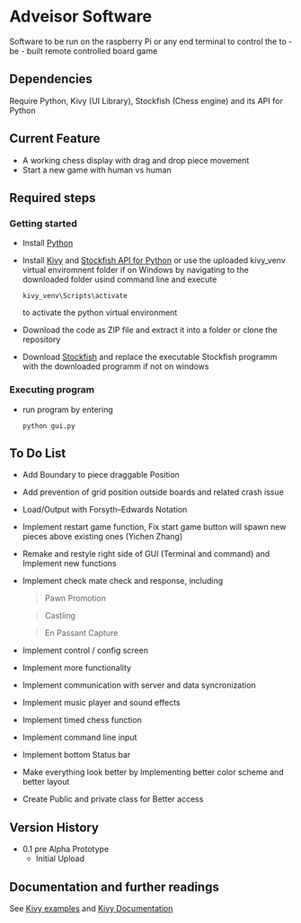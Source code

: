# Adveisor Software
Software to be run on the raspberry Pi or any end terminal to control the to - be - built remote controlled board game 
## Dependencies
Require Python, Kivy (UI Library), Stockfish (Chess engine) and its API for Python
## Current Feature
- A working chess display with drag and drop piece movement
- Start a new game with human vs human

## Required steps 
### Getting started
* Install [Python](https://www.python.org/downloads/) 
* Install [Kivy](https://kivy.org/doc/stable/gettingstarted/installation.html) and [Stockfish API for Python](https://pypi.org/project/stockfish/)  or use the uploaded kivy_venv virtual enviromnent folder if on Windows by navigating to the downloaded folder usind command line and execute 
	```
	kivy_venv\Scripts\activate
	```
	to activate the python virtual environment

* Download the code as ZIP file and extract it into a folder	or clone the repository
* Download [Stockfish](https://stockfishchess.org/download/) and replace the executable Stockfish programm with the downloaded programm if not on windows 
### Executing program
* run program by entering 
	```
	python gui.py
	```
## To Do List

 - Add Boundary to piece draggable Position

 - Add prevention of grid position outside boards and related crash issue

 - Load/Output with Forsyth–Edwards Notation

 - Implement restart game function, Fix start game button will spawn new pieces above existing ones (Yichen Zhang)

 - Remake and restyle right side of GUI (Terminal and command) and Implement new functions

 - Implement check mate check and response, including

	 >	Pawn Promotion

	 > 	Castling

	 > 	En Passant Capture

 - Implement control / config screen

 - Implement more functionality

 - Implement communication with server and data syncronization

 - Implement music player and sound effects

 - Implement timed chess function

 - Implement command line input

 - Implement bottom Status bar

 - Make everything look better by Implementing better color scheme and better layout

 - Create Public and private class for Better access


## Version History


* 0.1 pre Alpha Prototype
    * Initial Upload

## Documentation and further readings 
See [Kivy examples](https://kivy.org/doc/stable/examples/gallery.html) and [Kivy Documentation](https://kivy.org/doc/stable/api-kivy.html)
